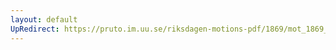 ```yaml
---
layout: default
UpRedirect: https://pruto.im.uu.se/riksdagen-motions-pdf/1869/mot_1869__ak__203/mot_1869__ak__203-003.pdf
---
```

